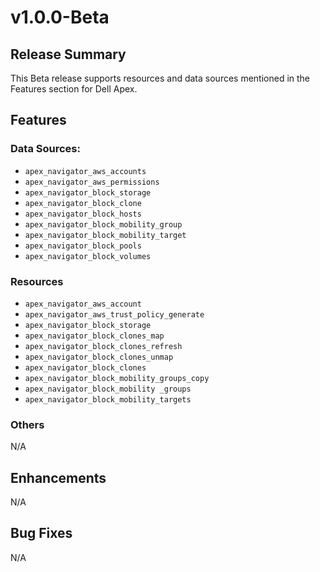 # v1.0.0-Beta
## Release Summary
This Beta release supports resources and data sources mentioned in the Features section for Dell Apex.
## Features

### Data Sources:
* `apex_navigator_aws_accounts`
* `apex_navigator_aws_permissions`
* `apex_navigator_block_storage`
* `apex_navigator_block_clone`
* `apex_navigator_block_hosts`
* `apex_navigator_block_mobility_group`
* `apex_navigator_block_mobility_target`
* `apex_navigator_block_pools`
* `apex_navigator_block_volumes`

### Resources
* `apex_navigator_aws_account`
* `apex_navigator_aws_trust_policy_generate`
* `apex_navigator_block_storage`
* `apex_navigator_block_clones_map`
* `apex_navigator_block_clones_refresh`
* `apex_navigator_block_clones_unmap`
* `apex_navigator_block_clones`
* `apex_navigator_block_mobility_groups_copy`
* `apex_navigator_block_mobility _groups`
* `apex_navigator_block_mobility_targets`

### Others
N/A

## Enhancements
N/A

## Bug Fixes
N/A
